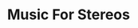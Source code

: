 ---
ee_id_show: '4172'
title: Music For Stereos
url: music-for-stereos
live_url:
year: '2010'
venue: Art Institute of Chicago
state_country: Chicago
type:
dates:
wwwnews:
wwweblast:
www:
pitch: Composition for consumer home stereos, and CD’s. :/
ps: Stressful! ...
credits:
download:
layout: shows
---